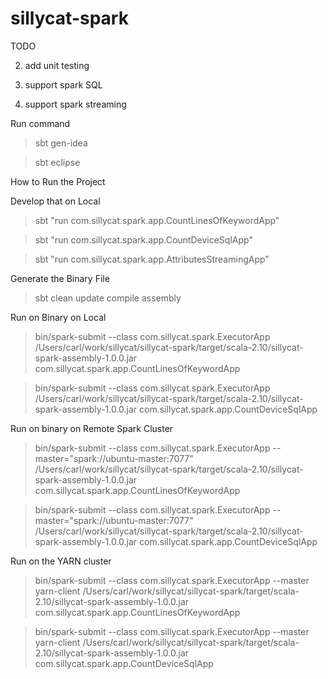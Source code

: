 sillycat-spark
==============

TODO

2. add unit testing

3. support spark SQL

4. support spark streaming

Run command

>sbt gen-idea

>sbt eclipse

How to Run the Project

Develop that on Local

>sbt "run com.sillycat.spark.app.CountLinesOfKeywordApp"

>sbt "run com.sillycat.spark.app.CountDeviceSqlApp"

>sbt "run com.sillycat.spark.app.AttributesStreamingApp"


Generate the Binary File
>sbt clean update compile assembly

Run on Binary on Local
>bin/spark-submit --class com.sillycat.spark.ExecutorApp /Users/carl/work/sillycat/sillycat-spark/target/scala-2.10/sillycat-spark-assembly-1.0.0.jar com.sillycat.spark.app.CountLinesOfKeywordApp

>bin/spark-submit --class com.sillycat.spark.ExecutorApp /Users/carl/work/sillycat/sillycat-spark/target/scala-2.10/sillycat-spark-assembly-1.0.0.jar com.sillycat.spark.app.CountDeviceSqlApp

Run on binary on Remote Spark Cluster
>bin/spark-submit --class com.sillycat.spark.ExecutorApp --master="spark://ubuntu-master:7077" /Users/carl/work/sillycat/sillycat-spark/target/scala-2.10/sillycat-spark-assembly-1.0.0.jar com.sillycat.spark.app.CountLinesOfKeywordApp

>bin/spark-submit --class com.sillycat.spark.ExecutorApp --master="spark://ubuntu-master:7077" /Users/carl/work/sillycat/sillycat-spark/target/scala-2.10/sillycat-spark-assembly-1.0.0.jar com.sillycat.spark.app.CountDeviceSqlApp

Run on the YARN cluster
>bin/spark-submit --class com.sillycat.spark.ExecutorApp --master yarn-client /Users/carl/work/sillycat/sillycat-spark/target/scala-2.10/sillycat-spark-assembly-1.0.0.jar com.sillycat.spark.app.CountLinesOfKeywordApp

>bin/spark-submit --class com.sillycat.spark.ExecutorApp --master yarn-client /Users/carl/work/sillycat/sillycat-spark/target/scala-2.10/sillycat-spark-assembly-1.0.0.jar com.sillycat.spark.app.CountDeviceSqlApp
